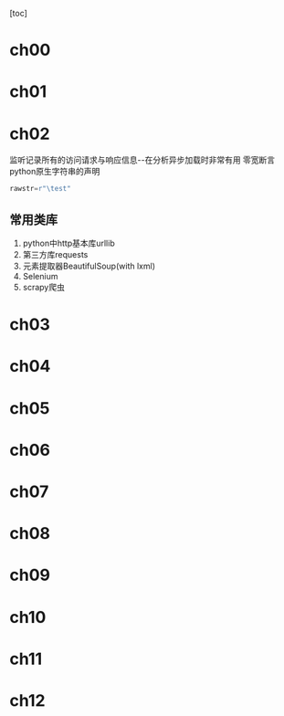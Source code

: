 [toc]

# ch00
# ch01
# ch02
监听记录所有的访问请求与响应信息--在分析异步加载时非常有用
零宽断言
python原生字符串的声明
```python
rawstr=r"\test"
```
## 常用类库
1. python中http基本库urllib
1. 第三方库requests
1. 元素提取器BeautifulSoup(with lxml)
1. Selenium
2. scrapy爬虫
# ch03
# ch04
# ch05
# ch06
# ch07
# ch08
# ch09
# ch10
# ch11
# ch12